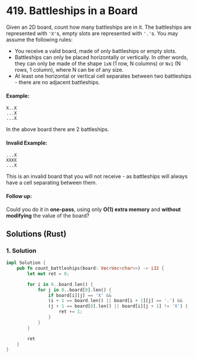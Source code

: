 # 419. Battleships in a Board
Given an 2D board, count how many battleships are in it. The battleships are represented with ```'X'```s, empty slots are represented with ```'.'```s. You may assume the following rules:
* You receive a valid board, made of only battleships or empty slots.
* Battleships can only be placed horizontally or vertically. In other words, they can only be made of the shape ```1xN``` (1 row, N columns) or ```Nx1``` (N rows, 1 column), where N can be of any size.
* At least one horizontal or vertical cell separates between two battleships - there are no adjacent battleships.

#### Example:
```
X..X
...X
...X
```
In the above board there are 2 battleships.

#### Invalid Example:
```
...X
XXXX
...X
```
This is an invalid board that you will not receive - as battleships will always have a cell separating between them.

#### Follow up:
Could you do it in **one-pass**, using only **O(1) extra memory** and **without modifying** the value of the board?

## Solutions (Rust)

### 1. Solution
```Rust
impl Solution {
    pub fn count_battleships(board: Vec<Vec<char>>) -> i32 {
        let mut ret = 0;

        for i in 0..board.len() {
            for j in 0..board[0].len() {
                if board[i][j] == 'X' &&
                (i + 1 == board.len() || board[i + 1][j] == '.') &&
                (j + 1 == board[0].len() || board[i][j + 1] != 'X') {
                    ret += 1;
                }
            }
        }

        ret
    }
}
```
